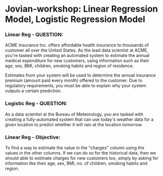 # Jovian-workshop: Linear Regression Model, Logistic Regression Model

### Linear Reg - QUESTION: 
ACME Insurance Inc. offers affordable health insurance to thousands of customer all over the United States. As the lead data scientist at ACME, you're tasked with creating an automated system to estimate the annual medical expenditure for new customers, using information such as their age, sex, BMI, children, smoking habits and region of residence.

Estimates from your system will be used to determine the annual insurance premium (amount paid every month) offered to the customer. Due to regulatory requirements, you must be able to explain why your system outputs a certain prediction.

### Logistic Reg - QUESTION:
As a data scientist at the Bureau of Meteorology, you are tasked with creating a fully-automated system that can use today's weather data for a given location to predict whether it will rain at the location tomorrow.

### Linear Reg - Objective: 
To find a way to estimate the value in the "charges" column using the values in the other columns. If we can do so for the historical data, then we should able to estimate charges for new customers too, simply by asking for information like their age, sex, BMI, no. of children, smoking habits and region.
